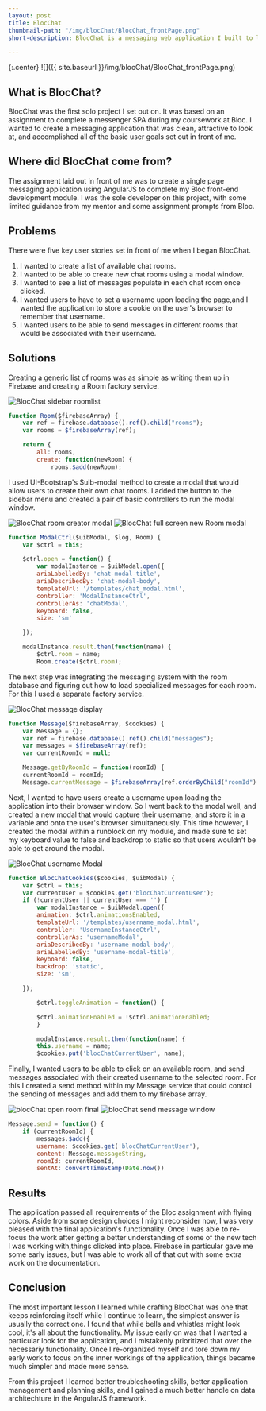 ```yaml
---
layout: post
title: BlocChat
thumbnail-path: "/img/blocChat/BlocChat_frontPage.png"
short-description: BlocChat is a messaging web application I built to learn the Angular framework and the fundamentals of Firebase

---
```


{:.center}
![]({{ site.baseurl }}/img/blocChat/BlocChat_frontPage.png)

## What is BlocChat?

BlocChat was the first solo project I set out on. It was based on an assignment to complete a messenger SPA during my coursework at Bloc. I wanted to create a messaging application that was clean, attractive to look at, and accomplished all of the basic user goals set out in front of me. 

## Where did BlocChat come from?

The assignment laid out in front of me was to create a single page messaging application using AngularJS to complete my Bloc front-end development module.  I was the sole developer on this project, with some limited guidance from my mentor and some assignment prompts from Bloc. 

## Problems

There were five key user stories set in front of me when I began BlocChat.
1. I wanted to create a list of available chat rooms.
2. I wanted to be able to create new chat rooms using a modal window.
3. I wanted to see a list of messages populate in each chat room once clicked. 
4. I wanted users to have to set a username upon loading the page,and I wanted the application to store a cookie on the user's browser to remember that username.
5. I wanted users to be able to send messages in different rooms that would be associated with their username. 

## Solutions

Creating a generic list of rooms was as simple as writing them up in Firebase and creating a Room factory service. 

![BlocChat sidebar roomlist](/img/blocChat/BlocChat_listAvailableRooms.png)

```javascript
function Room($firebaseArray) {
    var ref = firebase.database().ref().child("rooms");
    var rooms = $firebaseArray(ref);

    return {
        all: rooms,
        create: function(newRoom) {
            rooms.$add(newRoom);
```

I used UI-Bootstrap's $uib-modal method to create a modal that would allow users to create their own chat rooms. I added the button to the sidebar menu and created a pair of basic controllers to run the modal window.

![BlocChat room creator modal](/img/blocChat/BlocChat_createChatRoom.png)
![BlocChat full screen new Room modal](/img/blocChat/BlocChat_NewRoomModal.png)
```javascript
function ModalCtrl($uibModal, $log, Room) {
    var $ctrl = this;

    $ctrl.open = function() {
        var modalInstance = $uibModal.open({
        ariaLabelledBy: 'chat-modal-title',
        ariaDescribedBy: 'chat-modal-body',
        templateUrl: '/templates/chat_modal.html',
        controller: 'ModalInstanceCtrl',
        controllerAs: 'chatModal',
        keyboard: false,
        size: 'sm'

    });

    modalInstance.result.then(function(name) {
        $ctrl.room = name;
        Room.create($ctrl.room);
```

The next step was integrating the messaging system with the room database and figuring out how to load specialized messages for each room. For this I used a separate factory service. 

![BlocChat message display](/img/blocChat/BlocChat_displayMessages.png)

```javascript
function Message($firebaseArray, $cookies) {
    var Message = {};
    var ref = firebase.database().ref().child("messages");
    var messages = $firebaseArray(ref);
    var currentRoomId = null;

    Message.getByRoomId = function(roomId) {
    currentRoomId = roomId;
    Message.currentMessage = $firebaseArray(ref.orderByChild("roomId").equalTo(roomId));
```

Next, I wanted to have users create a username upon loading the application into their browser window. So I went back to the modal well, and created a new modal that would capture their username, and store it in a variable and onto the user's browser simultaneously. This time however, I created the modal within a runblock on my module, and made sure to set my keyboard value to false and backdrop to static so that users wouldn't be able to get around the modal.

![BlocChat username Modal](/img/blocChat/BlocChat_setUserName.png)

```javascript
function BlocChatCookies($cookies, $uibModal) {
    var $ctrl = this;
    var currentUser = $cookies.get('blocChatCurrentUser');
    if (!currentUser || currentUser === '') {
        var modalInstance = $uibModal.open({
        animation: $ctrl.animationsEnabled,
        templateUrl: '/templates/username_modal.html',
        controller: 'UsernameInstanceCtrl',
        controllerAs: 'usernameModal',
        ariaDescribedBy: 'username-modal-body',
        ariaLabelledBy: 'username-modal-title',
        keyboard: false,
        backdrop: 'static',
        size: 'sm',

    });

        $ctrl.toggleAnimation = function() {

        $ctrl.animationEnabled = !$ctrl.animationEnabled;
        }

        modalInstance.result.then(function(name) {
        this.username = name;
        $cookies.put('blocChatCurrentUser', name);
```

Finally, I wanted users to be able to click on an available room, and send messages associated with their created username to the selected room. For this I created a send method within my Message service that could control the sending of messages and add them to my firebase array. 

![blocChat open room final](/img/blocChat/BlocChat_openRoomFinal.png)
![blocChat send message window](/img/blocChat/BlocChat_sendMessage.png)

```javascript
Message.send = function() {
    if (currentRoomId) {
        messages.$add({
        username: $cookies.get('blocChatCurrentUser'),
        content: Message.messageString,
        roomId: currentRoomId,
        sentAt: convertTimeStamp(Date.now())
```

## Results

The application passed all requirements of the Bloc assignment with flying colors. Aside from some design choices I might reconsider now, I was very pleased with the final application's functionality. Once I was able to re-focus the work after getting a better understanding of some of the new tech I was working with,things clicked into place. Firebase in particular gave me some early issues, but I was able to work all of that out with some extra work on the documentation.

## Conclusion

The most important lesson I learned while crafting BlocChat was one that keeps reinforcing itself while I continue to learn, the simplest answer is usually the correct one. I found that while bells and whistles might look cool, it's all about the functionality. My issue early on was that I wanted a particular look for the application, and I mistakenly prioritized that over the necessariy functionality.  Once I re-organized myself and tore down my early work to focus on the inner workings of the application, things became much simpler and made more sense.

From this project I learned better troubleshooting skills, better application management and planning skills, and I gained a much better handle on data architechture in the AngularJS framework.

